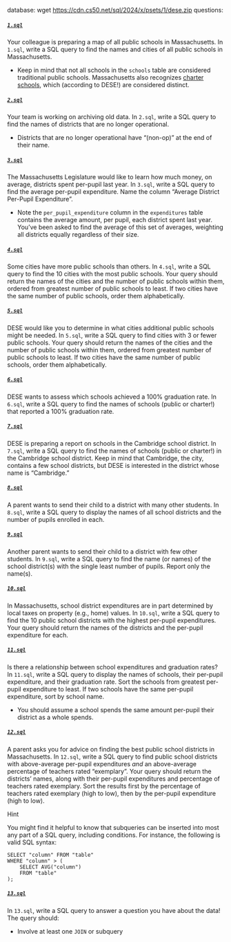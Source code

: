 database:
wget https://cdn.cs50.net/sql/2024/x/psets/1/dese.zip
questions:
##### [`1.sql`](https://cs50.harvard.edu/sql/2024/psets/1/dese/#1sql)

Your colleague is preparing a map of all public schools in Massachusetts. In `1.sql`, write a SQL query to find the names and cities of all public schools in Massachusetts.

- Keep in mind that not all schools in the `schools` table are considered traditional public schools. Massachusetts also recognizes [charter schools](https://en.wikipedia.org/wiki/Charter_schools_in_the_United_States), which (according to DESE!) are considered distinct.

##### [`2.sql`](https://cs50.harvard.edu/sql/2024/psets/1/dese/#2sql)

Your team is working on archiving old data. In `2.sql`, write a SQL query to find the names of districts that are no longer operational.

- Districts that are no longer operational have “(non-op)” at the end of their name.

##### [`3.sql`](https://cs50.harvard.edu/sql/2024/psets/1/dese/#3sql)

The Massachusetts Legislature would like to learn how much money, on average, districts spent per-pupil last year. In `3.sql`, write a SQL query to find the average per-pupil expenditure. Name the column “Average District Per-Pupil Expenditure”.

- Note the `per_pupil_expenditure` column in the `expenditures` table contains the average amount, per pupil, each district spent last year. You’ve been asked to find the average of this set of averages, weighting all districts equally regardless of their size.

##### [`4.sql`](https://cs50.harvard.edu/sql/2024/psets/1/dese/#4sql)

Some cities have more public schools than others. In `4.sql`, write a SQL query to find the 10 cities with the most public schools. Your query should return the names of the cities and the number of public schools within them, ordered from greatest number of public schools to least. If two cities have the same number of public schools, order them alphabetically.

##### [`5.sql`](https://cs50.harvard.edu/sql/2024/psets/1/dese/#5sql)

DESE would like you to determine in what cities additional public schools might be needed. In `5.sql`, write a SQL query to find cities with 3 or fewer public schools. Your query should return the names of the cities and the number of public schools within them, ordered from greatest number of public schools to least. If two cities have the same number of public schools, order them alphabetically.

##### [`6.sql`](https://cs50.harvard.edu/sql/2024/psets/1/dese/#6sql)

DESE wants to assess which schools achieved a 100% graduation rate. In `6.sql`, write a SQL query to find the names of schools (public or charter!) that reported a 100% graduation rate.

##### [`7.sql`](https://cs50.harvard.edu/sql/2024/psets/1/dese/#7sql)

DESE is preparing a report on schools in the Cambridge school district. In `7.sql`, write a SQL query to find the names of schools (public or charter!) in the Cambridge school district. Keep in mind that Cambridge, the city, contains a few school districts, but DESE is interested in the district whose name is “Cambridge.”

##### [`8.sql`](https://cs50.harvard.edu/sql/2024/psets/1/dese/#8sql)

A parent wants to send their child to a district with many other students. In `8.sql`, write a SQL query to display the names of all school districts and the number of pupils enrolled in each.

##### [`9.sql`](https://cs50.harvard.edu/sql/2024/psets/1/dese/#9sql)

Another parent wants to send their child to a district with few other students. In `9.sql`, write a SQL query to find the name (or names) of the school district(s) with the single least number of pupils. Report only the name(s).

##### [`10.sql`](https://cs50.harvard.edu/sql/2024/psets/1/dese/#10sql)

In Massachusetts, school district expenditures are in part determined by local taxes on property (e.g., home) values. In `10.sql`, write a SQL query to find the 10 public school districts with the highest per-pupil expenditures. Your query should return the names of the districts and the per-pupil expenditure for each.

##### [`11.sql`](https://cs50.harvard.edu/sql/2024/psets/1/dese/#11sql)

Is there a relationship between school expenditures and graduation rates? In `11.sql`, write a SQL query to display the names of schools, their per-pupil expenditure, and their graduation rate. Sort the schools from greatest per-pupil expenditure to least. If two schools have the same per-pupil expenditure, sort by school name.

- You should assume a school spends the same amount per-pupil their district as a whole spends.

##### [`12.sql`](https://cs50.harvard.edu/sql/2024/psets/1/dese/#12sql)

A parent asks you for advice on finding the best public school districts in Massachusetts. In `12.sql`, write a SQL query to find public school districts with above-average per-pupil expenditures _and_ an above-average percentage of teachers rated “exemplary”. Your query should return the districts’ names, along with their per-pupil expenditures and percentage of teachers rated exemplary. Sort the results first by the percentage of teachers rated exemplary (high to low), then by the per-pupil expenditure (high to low).

Hint

You might find it helpful to know that subqueries can be inserted into most any part of a SQL query, including conditions. For instance, the following is valid SQL syntax:

```
SELECT "column" FROM "table"
WHERE "column" > (
    SELECT AVG("column")
    FROM "table"
);
```

##### [`13.sql`](https://cs50.harvard.edu/sql/2024/psets/1/dese/#13sql)

In `13.sql`, write a SQL query to answer a question you have about the data! The query should:

- Involve at least one `JOIN` or subquery
